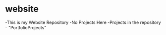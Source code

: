 # website
-This is my Website Repository 
-No Projects Here
-Projects in the repository - "PortfolioProjects"
